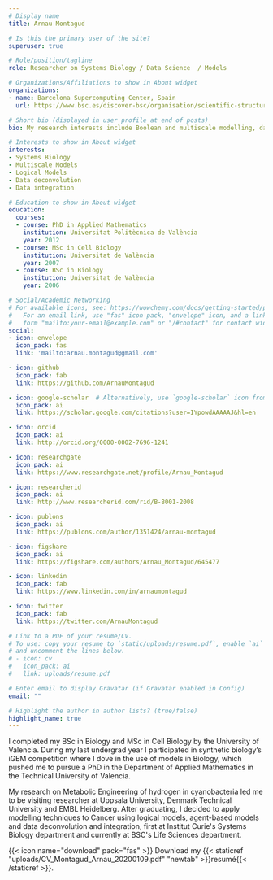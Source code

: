 ```yaml
---
# Display name
title: Arnau Montagud

# Is this the primary user of the site?
superuser: true

# Role/position/tagline
role: Researcher on Systems Biology / Data Science  / Models

# Organizations/Affiliations to show in About widget
organizations:
- name: Barcelona Supercomputing Center, Spain
  url: https://www.bsc.es/discover-bsc/organisation/scientific-structure/computational-biology/team-people

# Short bio (displayed in user profile at end of posts)
bio: My research interests include Boolean and multiscale modelling, data analyses and data integration.

# Interests to show in About widget
interests:
- Systems Biology
- Multiscale Models
- Logical Models
- Data deconvolution
- Data integration

# Education to show in About widget
education:
  courses:
  - course: PhD in Applied Mathematics
    institution: Universitat Politècnica de València
    year: 2012
  - course: MSc in Cell Biology
    institution: Universitat de València
    year: 2007
  - course: BSc in Biology
    institution: Universitat de València
    year: 2006

# Social/Academic Networking
# For available icons, see: https://wowchemy.com/docs/getting-started/page-builder/#icons
#   For an email link, use "fas" icon pack, "envelope" icon, and a link in the
#   form "mailto:your-email@example.com" or "/#contact" for contact widget.
social:
- icon: envelope
  icon_pack: fas
  link: 'mailto:arnau.montagud@gmail.com'

- icon: github
  icon_pack: fab
  link: https://github.com/ArnauMontagud

- icon: google-scholar  # Alternatively, use `google-scholar` icon from `ai` icon pack
  icon_pack: ai
  link: https://scholar.google.com/citations?user=IYpowdAAAAAJ&hl=en

- icon: orcid
  icon_pack: ai
  link: http://orcid.org/0000-0002-7696-1241

- icon: researchgate
  icon_pack: ai
  link: https://www.researchgate.net/profile/Arnau_Montagud

- icon: researcherid
  icon_pack: ai
  link: http://www.researcherid.com/rid/B-8001-2008

- icon: publons
  icon_pack: ai
  link: https://publons.com/author/1351424/arnau-montagud

- icon: figshare
  icon_pack: ai
  link: https://figshare.com/authors/Arnau_Montagud/645477

- icon: linkedin
  icon_pack: fab
  link: https://www.linkedin.com/in/arnaumontagud

- icon: twitter
  icon_pack: fab
  link: https://twitter.com/ArnauMontagud

# Link to a PDF of your resume/CV.
# To use: copy your resume to `static/uploads/resume.pdf`, enable `ai` icons in `params.toml`, 
# and uncomment the lines below.
# - icon: cv
#   icon_pack: ai
#   link: uploads/resume.pdf

# Enter email to display Gravatar (if Gravatar enabled in Config)
email: ""

# Highlight the author in author lists? (true/false)
highlight_name: true
---
```


I completed my BSc in Biology and MSc in Cell Biology by the University of Valencia. During my last undergrad year I participated in synthetic biology’s iGEM competition where I dove in the use of models in Biology, which pushed me to pursue a PhD in the Department of Applied Mathematics in the Technical University of Valencia.

My research on Metabolic Engineering of hydrogen in cyanobacteria led me to be visiting researcher at Uppsala University, Denmark Technical University and EMBL Heidelberg. After graduating, I decided to apply modelling techniques to Cancer using logical models, agent-based models and data deconvolution and integration, first at Institut Curie's Systems Biology department and currently at BSC's Life Sciences department.


{{< icon name="download" pack="fas" >}} Download my {{< staticref "uploads/CV_Montagud_Arnau_20200109.pdf" "newtab" >}}resumé{{< /staticref >}}.
